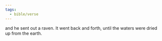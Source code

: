 ```yaml
---
tags:
  - bible/verse
---
```

and he sent out a raven. It went back and forth, until the waters were dried up from the earth.